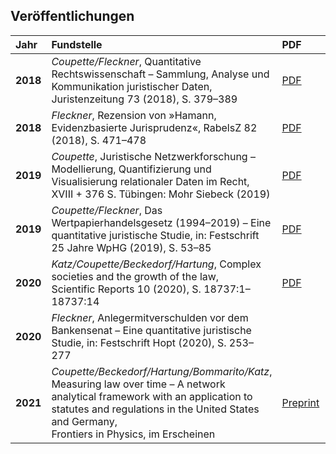 ## Veröffentlichungen


| **Jahr** | **Fundstelle** | **PDF** | **Appendix** |
|:-|:-|:-|:-|
|**2018**| *Coupette/Fleckner*, Quantitative Rechtswissenschaft &ndash; Sammlung, Analyse und Kommunikation juristischer Daten, Juristenzeitung 73 (2018), S. 379&ndash;389      | [PDF](http://ssrn.com/abstract=3377384) | [Appendix](https://github.com/QuantLaw/jz-2018) |
|**2018**|*Fleckner*, Rezension von »Hamann, Evidenzbasierte Jurisprudenz«, RabelsZ 82 (2018), S. 471&ndash;478|[PDF](https://doi.org/10.1628/rabelsz-2018-0027)|&ndash;|
|**2019**| *Coupette*, Juristische Netzwerkforschung &ndash; Modellierung, Quantifizierung und Visualisierung relationaler Daten im Recht, XVIII + 376 S. Tübingen: Mohr Siebeck (2019) | [PDF](https://zenodo.org/record/2617115)  |   [Appendix](https://zenodo.org/record/2617125)  |
|**2019**| *Coupette/Fleckner*, Das Wertpapierhandelsgesetz (1994&ndash;2019) &ndash; Eine quantitative juristische Studie, in: Festschrift 25 Jahre WpHG (2019), S. 53&ndash;85      | [PDF](http://ssrn.com/abstract=3650261)     | [Appendix](https://zenodo.org/record/3237485)   |
|**2020**| *Katz/Coupette/Beckedorf/Hartung*, Complex societies and the growth of the law, Scientific&nbsp;Reports 10 (2020), S.&nbsp;18737:1&ndash;18737:14 |[PDF](https://rdcu.be/b9tNa) |[Appendix](https://www.readcube.com/articles/supplement?doi=10.1038%2Fs41598-020-73623-x) |
|**2020**| *Fleckner*, Anlegermitverschulden vor dem Bankensenat &ndash; Eine quantitative juristische Studie, in: Festschrift Hopt (2020), S. 253&ndash;277 | | |
|**2021**|*Coupette/Beckedorf/Hartung/Bommarito/Katz*, Measuring law over time &ndash; A network analytical framework with an application to statutes and regulations in the United States and Germany,<br/> Frontiers in Physics, im Erscheinen |[Preprint](https://ssrn.com/abstract=3773130)||
